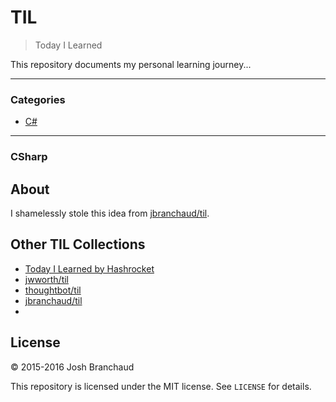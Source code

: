 # TIL

> Today I Learned

This repository documents my personal learning journey... 


---

### Categories

* [C#](#Csharp)

---

### CSharp

## About

I shamelessly stole this idea from
[jbranchaud/til](https://github.com/jbranchaud/til).

## Other TIL Collections

* [Today I Learned by Hashrocket](https://til.hashrocket.com)
* [jwworth/til](https://github.com/jwworth/til)
* [thoughtbot/til](https://github.com/thoughtbot/til)
* [jbranchaud/til](https://github.com/jbranchaud/til)
* 
## License

&copy; 2015-2016 Josh Branchaud

This repository is licensed under the MIT license. See `LICENSE` for
details.
